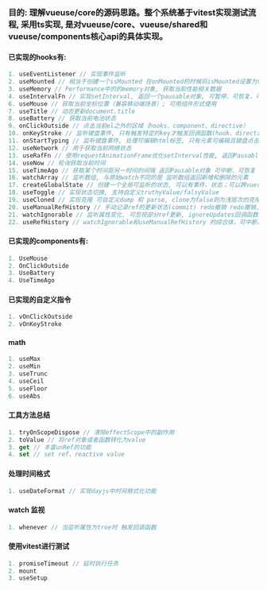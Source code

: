 ### 目的: 理解vueuse/core的源码思路。整个系统基于vitest实现测试流程, 采用ts实现, 是对vueuse/core、vueuse/shared和vueuse/components核心api的具体实现。

#### 已实现的hooks有:

```js 
1. useEventListener // 实现事件监听
2. useMounted // 相当于创建一个isMounted 在onMounted的时候将isMounted设置为true
3. useMemory // Performance中的的memory对象, 获取当前性能相关数据
4. useIntervalFn // 实现setInterval, 返回一个pausable对象, 可暂停、可恢复、可立即执行
6. useMouse // 获取当前坐标位置（兼容移动端场景）; 可用组件形式使用
7. useTitle // 动态更新document.title
8. useBattery // 获取当前电池状态
9. onClickOutside // 点击当前el之外的区域（hooks、component、directive）
10. onKeyStroke // 监听键盘事件, 只有触发特定的key才触发回调函数(hook、directive)
11. onStartTyping // 监听键盘事件, 处理可编辑html标签, 只有元素可编辑且键盘点击1-9、a-z、A-Z才可触发回调
12. useNetwork // 用于获取当前网络状态
13. useRafFn // 使用requestAnimationFrame优化setInterval性能, 返回Pausable对象 可中断、可恢复
14. useNow // 轮询获取当前时间
15. useTimeAgo // 获取某个时间距另一时间的间隔 返回Pausable对象 可中断、可恢复
16. watchArray // 监听数组, 与原始watch不同的是 监听数组返回新增和删除的元素
17. createGlobalState // 创建一个全局可监听的状态, 可以有事件、状态；可以跨vue组件使用
18. useToggle // 实现状态切换, 支持自定义truthyValue/falsyValue
19. useCloned // 实现克隆 可自定义dump 和 parse, clone为false则为浅层次的克隆
20. useManualRefHistory // 手动记录ref的更新状态(commit) redo撤销 redo撤销上一次撤销(回退) 使用redoStack、undoStack分别的记录撤销和回退的数组 可使用clear清空 last为当前ref, reset可回退到上一个commit的ref状态
21. watchIgnorable // 监听属性变化, 可忽视部分ref更新, ignoreUpdates回调函数中的trigger会被忽略 分sync和非sync两种情况处理
22. useRefHistory // watchIgnorable和useManualRefHistory 的综合体，可中断、可恢复. batch处理很妙！结合ignoreUpdates和canceled变量实现 只更新一次。使用函数穿参, 实现可0次update。
```

#### 已实现的components有:

```js
1. UseMouse
2. OnClickOutside
3. UseBattery
4. UseTimeAgo
```

#### 已实现的自定义指令

```js
1. vOnClickOutside
2. vOnKeyStroke
```

#### math

```js
1. useMax
2. useMin
3. useTrunc
4. useCeil
5. useFloor
6. useAbs
```

#### 工具方法总结

```js
1. tryOnScopeDispose // 清除effectScope中的副作用
2. toValue // 将ref对象或者函数转化为value
3. get // 丰富unRef的功能
4. set // set ref、reactive value
```

#### 处理时间格式

```js
1. useDateFormat // 实现dayjs中时间格式化功能
```

#### watch 监视

```js
1. whenever // 当监听属性为true时 触发回调函数
```

#### 使用vitest进行测试

```js
1. promiseTimeout // 延时执行任务
2. mount
3. useSetup
```

